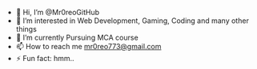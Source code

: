 - 👋 Hi, I’m @Mr0reoGitHub
- 👀 I’m interested in Web Development, Gaming, Coding and many other things
- 🌱 I’m currently Pursuing MCA course
- 📫 How to reach me mr0reo773@gmail.com
- ⚡ Fun fact: hmm..

<!---
Mr0reoGitHub/Mr0reoGitHub is a ✨ special ✨ repository because its `README.md` (this file) appears on your GitHub profile.
You can click the Preview link to take a look at your changes.
--->
